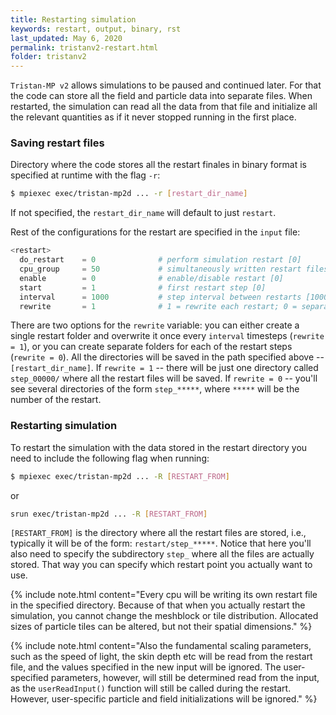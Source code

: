 ```yaml
---
title: Restarting simulation
keywords: restart, output, binary, rst
last_updated: May 6, 2020
permalink: tristanv2-restart.html
folder: tristanv2
---
```


`Tristan-MP v2` allows simulations to be paused and continued later. For that the code can store all the field and particle data into separate files. When restarted, the simulation can read all the data from that file and initialize all the relevant quantities as if it never stopped running in the first place.

### Saving restart files

Directory where the code stores all the restart finales in binary format is specified at runtime with the flag `-r`:

```bash
$ mpiexec exec/tristan-mp2d ... -r [restart_dir_name]
```

If not specified, the `restart_dir_name` will default to just `restart`.

Rest of the configurations for the restart are specified in the `input` file:

```python
<restart>
  do_restart    = 0              # perform simulation restart [0]
  cpu_group     = 50             # simultaneously written restart files [50]
  enable        = 0              # enable/disable restart [0]
  start         = 1              # first restart step [0]
  interval      = 1000           # step interval between restarts [10000]
  rewrite       = 1              # 1 = rewrite each restart; 0 = separate restart each time [0]
```

There are two options for the `rewrite` variable: you can either create a single restart folder and overwrite it once every `interval` timesteps (`rewrite = 1`), or you can create separate folders for each of the restart steps (`rewrite = 0`). All the directories will be saved in the path specified above -- `[restart_dir_name]`. If `rewrite = 1` -- there will be just one directory called `step_00000/` where all the restart files will be saved. If `rewrite = 0` -- you'll see several directories of the form `step_*****`, where `*****` will be the number of the restart.

### Restarting simulation

To restart the simulation with the data stored in the restart directory you need to include the following flag when running:

```bash
$ mpiexec exec/tristan-mp2d ... -R [RESTART_FROM]
```

or

```bash
srun exec/tristan-mp2d ... -R [RESTART_FROM]

```

`[RESTART_FROM]` is the directory where all the restart files are stored, i.e., typically it will be of the form: `restart/step_*****`. Notice that here you'll also need to specify the subdirectory `step_` where all the files are actually stored. That way you can specify which restart point you actually want to use.

{% include note.html content="Every cpu will be writing its own restart file in the specified directory. Because of that when you actually restart the simulation, you cannot change the meshblock or tile distribution. Allocated sizes of particle tiles can be altered, but not their spatial dimensions." %}

{% include note.html content="Also the fundamental scaling parameters, such as the speed of light, the skin depth etc will be read from the restart file, and the values specified in the new input will be ignored. The user-specified parameters, however, will still be determined read from the input, as the `userReadInput()` function will still be called during the restart. However, user-specific particle and field initializations will be ignored." %}
